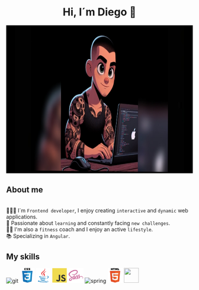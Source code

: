  <div align="center">
        <h1 align="center">Hi, I´m Diego 👋</h1>
 </div>
 <img src="https://github.com/Diegh0/Diegh0/blob/main/bannerPrincipal.jpeg?raw=true" height="400px">
 
## About me
<br>👨🏽‍💻 I´m `Frontend developer`, I enjoy creating `interactive` and `dynamic` web applications.<br>
🌱 Passionate about `learning` and constantly facing `new challenges`.<br>
🏋️‍♂️ I'm also a `fitness` coach and I enjoy an active `lifestyle`.<br>
📚 Specializing in `Angular`.<br>

## My skills
<img src="https://www.vectorlogo.zone/logos/git-scm/git-scm-icon.svg" alt="git" width="40" height="40"/> 
 <img src="https://raw.githubusercontent.com/devicons/devicon/master/icons/css3/css3-original-wordmark.svg" alt="css3" width="40" height="40"/>
<img src="https://raw.githubusercontent.com/devicons/devicon/master/icons/java/java-original.svg" alt="java" width="40" height="40"/>
<img src="https://raw.githubusercontent.com/devicons/devicon/master/icons/javascript/javascript-original.svg" alt="javascript" width="40" height="40"/>
<img src="https://raw.githubusercontent.com/devicons/devicon/master/icons/sass/sass-original.svg" alt="sass" width="40" height="40"/>
<img src="https://www.vectorlogo.zone/logos/springio/springio-icon.svg" alt="spring" width="40" height="40"/>
 <img src="https://raw.githubusercontent.com/devicons/devicon/master/icons/html5/html5-original-wordmark.svg" alt="html5" width="40" height="40"/>
  <img src="https://github.com/vorillaz/devicons/blob/master/!PNG/angular_simple.png?raw=true" width="40" height="40"/>




